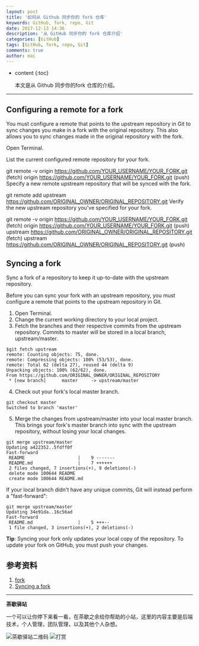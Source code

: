 ```yaml
---
layout: post
title: '如何从 Github 同步你的 fork 仓库'
keywords: GitHub, fork, repo, Git
date: 2017-12-13 14:36
description: '从 GitHub 同步你的 fork 仓库介绍'
categories: [GitHub]
tags: [GitHub, fork, repo, Git]
comments: true
author: mai
---
```


* content
{:toc}

    本文是从 Github 同步你的fork 仓库的介绍。

----

## Configuring a remote for a fork ##

You must configure a remote that points to the upstream repository in Git to sync changes you make in a fork with the original repository. This also allows you to sync changes made in the original repository with the fork.

Open Terminal.

List the current configured remote repository for your fork.

git remote -v
origin  https://github.com/YOUR_USERNAME/YOUR_FORK.git (fetch)
origin  https://github.com/YOUR_USERNAME/YOUR_FORK.git (push)
Specify a new remote upstream repository that will be synced with the fork.

git remote add upstream https://github.com/ORIGINAL_OWNER/ORIGINAL_REPOSITORY.git
Verify the new upstream repository you've specified for your fork.

git remote -v
origin    https://github.com/YOUR_USERNAME/YOUR_FORK.git (fetch)
origin    https://github.com/YOUR_USERNAME/YOUR_FORK.git (push)
upstream  https://github.com/ORIGINAL_OWNER/ORIGINAL_REPOSITORY.git (fetch)
upstream  https://github.com/ORIGINAL_OWNER/ORIGINAL_REPOSITORY.git (push)

## Syncing a fork ##

Sync a fork of a repository to keep it up-to-date with the upstream repository.

Before you can sync your fork with an upstream repository, you must configure a remote that points to the upstream repository in Git.

1. Open Terminal.
2. Change the current working directory to your local project.
3. Fetch the branches and their respective commits from the upstream repository. Commits to master will be stored in a local branch, upstream/master.

```shell
$git fetch upstream
remote: Counting objects: 75, done.
remote: Compressing objects: 100% (53/53), done.
remote: Total 62 (delta 27), reused 44 (delta 9)
Unpacking objects: 100% (62/62), done.
From https://github.com/ORIGINAL_OWNER/ORIGINAL_REPOSITORY
 * [new branch]      master     -> upstream/master
```

4. Check out your fork's local master branch.

```shell
git checkout master
Switched to branch 'master'
```

5. Merge the changes from upstream/master into your local master branch. This brings your fork's master branch into sync with the upstream repository, without losing your local changes.

```shell
git merge upstream/master
Updating a422352..5fdff0f
Fast-forward
 README                    |    9 -------
 README.md                 |    7 ++++++
 2 files changed, 7 insertions(+), 9 deletions(-)
 delete mode 100644 README
 create mode 100644 README.md
```

If your local branch didn't have any unique commits, Git will instead perform a "fast-forward":

```shell
git merge upstream/master
Updating 34e91da..16c56ad
Fast-forward
 README.md                 |    5 +++--
 1 file changed, 3 insertions(+), 2 deletions(-)
```

**Tip**: Syncing your fork only updates your local copy of the repository. To update your fork on GitHub, you must push your changes.

## 参考资料 ##

1. [fork](https://help.github.com/articles/configuring-a-remote-for-a-fork/)
2. [Syncing a fork](https://help.github.com/articles/syncing-a-fork/)

<!--more-->

----

**茶歇驿站**

一个可以让你停下来看一看，在茶歇之余给你帮助的小站，这里的内容主要是后端技术，个人管理，团队管理，以及其他个人杂想。

![茶歇驿站二维码](http://oqos7hrvp.bkt.clouddn.com/blog/tech_tea.jpg)
![打赏](http://oqos7hrvp.bkt.clouddn.com/blog/money.jpg)

